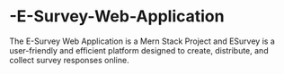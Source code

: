 # -E-Survey-Web-Application
The E-Survey Web Application is a Mern Stack Project and ESurvey is a user-friendly and efficient platform designed to create, distribute, and collect survey responses online. 
